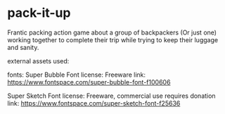 # pack-it-up
Frantic packing action game about a group of backpackers (Or just one) working together to complete their trip while trying to keep their luggage and sanity.

external assets used:

fonts:
Super Bubble Font
license: Freeware
link: https://www.fontspace.com/super-bubble-font-f100606

Super Sketch Font
license: Freeware, commercial use requires donation
link: https://www.fontspace.com/super-sketch-font-f25636
